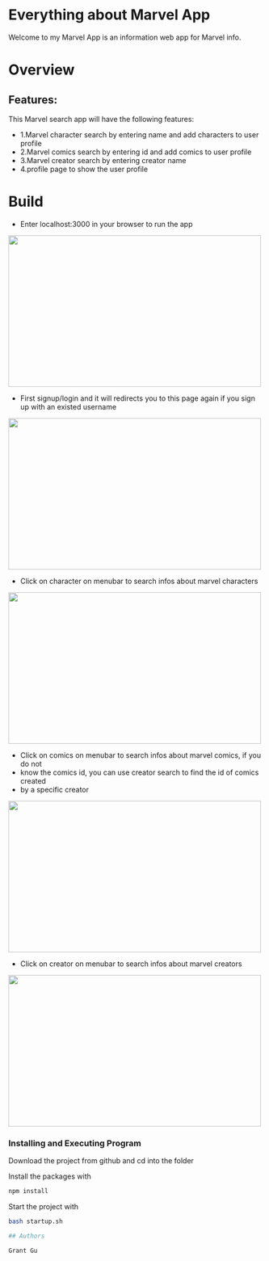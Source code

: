 # Everything about Marvel App

Welcome to my Marvel App is an information web app for Marvel info.

#  Overview 

##  Features:
This Marvel search app will have the following features: 
* 1.Marvel character search by entering name and add characters to user profile
* 2.Marvel comics search by entering id and add comics to user profile
* 3.Marvel creator search by entering creator name
* 4.profile page to show the user profile

#  Build
* Enter localhost:3000 in your browser to run the app
<img src="https://i.postimg.cc/5NbYdX1Z/2022-07-15-6-57-51.png" width="500" height="300">

* First signup/login and it will redirects you to this page again if you sign up with an existed username
<img src="https://i.postimg.cc/W42XdNMK/2022-07-15-6-58-49.png" width="500" height="300">

* Click on character on menubar to search infos about marvel characters
<img src="https://i.postimg.cc/nhQCqB19/2022-07-15-7-13-27.png" width="500" height="300">

* Click on comics on menubar to search infos about marvel comics, if you do not
* know the comics id, you can use creator search to find the id of comics created
* by a specific creator
<img src="https://i.postimg.cc/BbMM5d4p/2022-07-15-7-13-38.png" width="500" height="300">

* Click on creator on menubar to search infos about marvel creators
<img src="https://i.postimg.cc/XvY9MQSG/2022-07-15-7-13-44.png" width="500" height="300">

### Installing and Executing Program

Download the project from github and cd into the folder

Install the packages with
``` bash
npm install
```
Start the project with
``` bash
bash startup.sh

## Authors

Grant Gu




